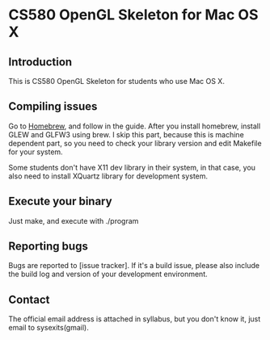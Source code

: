 # CS580 OpenGL Skeleton for Mac OS X

## Introduction

This is CS580 OpenGL Skeleton for students who use Mac OS X.

## Compiling issues

Go to [Homebrew](http://brew.sh/), and follow in the guide. After you install homebrew, install GLEW and GLFW3 using brew. I skip this part, because this is machine dependent part, so you need to check your library version and edit Makefile for your system.

Some students don't have X11 dev library in their system, in that case, you also need to install XQuartz library for development system.

## Execute your binary

Just make, and execute with ./program

## Reporting bugs

Bugs are reported to [issue tracker].
If it's a build issue, please also include the build log and version of your development environment.

## Contact

The official email address is attached in syllabus, but you don't know it, just email to sysexits(gmail).
